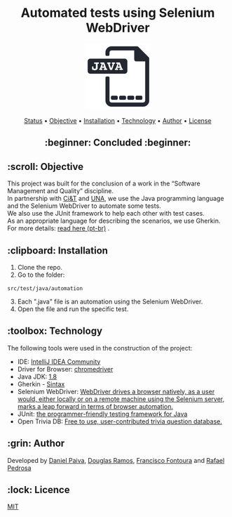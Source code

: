 <h1 align="center"> Automated tests using Selenium WebDriver</h1>

<p align="center">
    <img src="./info/images/java.png" width="150">
</p>

<p align="center">
 <a href="#status">Status</a> • 
 <a href="#objetivo">Objective</a> •
 <a href="#instalacao">Installation</a> • 
 <a href="#tecnologias">Technology</a> • 
 <a href="#autor">Author</a> • 
 <a href="#licenca">License</a>
</p>

<h2 align="center" id=status> 
	:beginner: Concluded :beginner:
</h2>

<h2 id=objetivo>:scroll: Objective</h2>
This project was built for the conclusion of a work in the “Software Management and Quality” discipline.<br>
In partnership with <a href="https://ciandt.com/br/pt-br/home" target="_blank">Ci&T</a> and <a href="https://www.una.br/" target="_blank">UNA</a>, we use the Java programming language and the Selenium WebDriver to automate some tests.<br>
We also use the JUnit framework to help each other with test cases.<br>
As an appropriate language for describing the scenarios, we use Gherkin.<br>
For more details: <a href="https://github.com/danhpaiva/test_ciet_java_selenium/tree/main/info" target="_blank">read here (pt-br)</a> .

<h2 id=instalacao>:clipboard: Installation</h2>

1. Clone the repo.
2. Go to the folder:

~~~
src/test/java/automation
~~~

3. Each ".java" file is an automation using the Selenium WebDriver.
4. Open the file and run the specific test.

<h2 id=tecnologias>:toolbox: Technology</h2>

The following tools were used in the construction of the project:

- IDE: <a href="https://code.visualstudio.com/download">IntelliJ IDEA Community</a>
- Driver for Browser: <a href="https://chromedriver.chromium.org/downloads">chromedriver</a>
- Java JDK: <a href="https://www.oracle.com/br/java/technologies/javase/javase-jdk8-downloads.html">1.8</a>
- Gherkin - <a href="https://junit.org/junit5/">Sintax</a>
- Selenium WebDriver: <a href="https://www.selenium.dev/documentation/en/webdriver/">WebDriver drives a browser natively, as a user would, either locally or on a remote machine using the Selenium server, marks a leap forward in terms of browser automation.</a>
- JUnit: <a href="https://junit.org/junit5/">the programmer-friendly testing framework for Java</a>
- Open Trivia DB: <a href="https://junit.org/junit5/">Free to use, user-contributed trivia question database.</a>

<h2 id=autor>:grin: Author</h2>

Developed by <a href="https://www.linkedin.com/in/danhpaiva/" target="_blank">Daniel Paiva</a>, <a href="https://www.linkedin.com/in/douglas-ramos-78362099/" target="_blank">Douglas Ramos</a>, <a href="https://www.linkedin.com/in/francisco-fontoura/" target="_blank">Francisco Fontoura</a> and <a href="https://www.linkedin.com/in/rafael-ferreira-pedrosa-021b16ba/" target="_blank">Rafael Pedrosa</a>

<h2 id=licenca>:lock: Licence</h2>
<a href="https://github.com/danhpaiva/windows-themes/blob/main/LICENSE" target="_blank">MIT</a>
